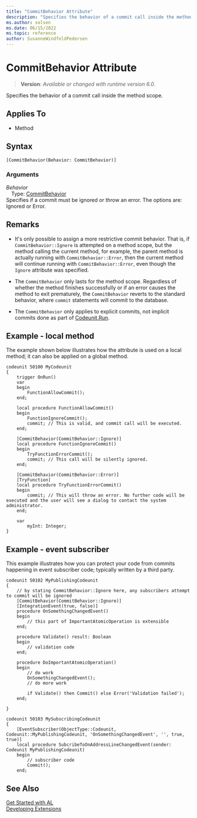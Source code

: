 ```yaml
---
title: "CommitBehavior Attribute"
description: "Specifies the behavior of a commit call inside the method scope."
ms.author: solsen
ms.date: 06/15/2022
ms.topic: reference
author: SusanneWindfeldPedersen
---
```

[//]: # (START>DO_NOT_EDIT)
[//]: # (IMPORTANT:Do not edit any of the content between here and the END>DO_NOT_EDIT.)
[//]: # (Any modifications should be made in the .xml files in the ModernDev repo.)

# CommitBehavior Attribute
> **Version**: _Available or changed with runtime version 6.0._

Specifies the behavior of a commit call inside the method scope.


## Applies To

- Method


## Syntax

```AL
[CommitBehavior(Behavior: CommitBehavior)]
```

### Arguments
*Behavior*  
&emsp;Type: [CommitBehavior](../methods-auto/commitbehavior/commitbehavior-option.md)  
Specifies if a commit must be ignored or throw an error. The options are: Ignored or Error.  

[//]: # (IMPORTANT: END>DO_NOT_EDIT)


## Remarks

- It's only possible to assign a more restrictive commit behavior. That is, if `CommitBehavior::Ignore` is attempted on a method scope, but the method calling the current method, for example, the parent method is actually running with `CommitBehavior::Error`, then the current method will continue running with `CommitBehavior::Error`, even though the `Ignore` attribute was specified.

- The `CommitBehavior` only lasts for the method scope. Regardless of whether the method finishes successfully or if an error causes the method to exit prematurely, the `CommitBehavior` reverts to the standard behavior, where `commit` statements will commit to the database.

- The `CommitBehavior` only applies to explicit commits, not implicit commits done as part of [Codeunit.Run](../methods-auto/codeunit/codeunit-run-method.md). 

## Example - local method

The example shown below illustrates how the attribute is used on a local method; it can also be applied on a global method.

```AL
codeunit 50100 MyCodeunit
{
    trigger OnRun()
    var
    begin
        FunctionAllowCommit();
    end;

    local procedure FunctionAllowCommit()
    begin
        FunctionIgnoreCommit();
        commit; // This is valid, and commit call will be executed.
    end;

    [CommitBehavior(CommitBehavior::Ignore)]
    local procedure FunctionIgnoreCommit()
    begin
        TryFunctionErrorCommit();
        commit; // This call will be silently ignored.
    end;

    [CommitBehavior(CommitBehavior::Error)]
    [TryFunction]
    local procedure TryFunctionErrorCommit()
    begin
        commit; // This will throw an error. No further code will be executed and the user will see a dialog to contact the system administrator.
    end;

    var
        myInt: Integer;
}
```

## Example - event subscriber

This example illustrates how you can protect your code from commits happening in event subscriber code; typically written by a third party.

```AL
codeunit 50102 MyPublishingCodeunit
{
    // by stating CommitBehavior::Ignore here, any subscribers attempt to commit will be ignored
    [CommitBehavior(CommitBehavior::Ignore)]
    [IntegrationEvent(true, false)]
    procedure OnSomethingChangedEvent()
    begin
        // this part of ImportantAtomicOperation is extensible
    end;

    procedure Validate() result: Boolean
    begin
        // validation code 
    end;

    procedure DoImportantAtomicOperation()
    begin
        // do work
        OnSomethingChangedEvent();
        // do more work

        if Validate() then Commit() else Error('Validation failed');
    end;

}

codeunit 50103 MySubscribingCodeunit
{
    [EventSubscriber(ObjectType::Codeunit, Codeunit::MyPublishingCodeunit, 'OnSomethingChangedEvent', '', true, true)]
    local procedure SubcribeToOnAddressLineChangedEvent(sender: Codeunit MyPublishingCodeunit)
    begin
        // subscriber code
        Commit();
    end;

```

## See Also  
[Get Started with AL](../devenv-get-started.md)  
[Developing Extensions](../devenv-dev-overview.md)  